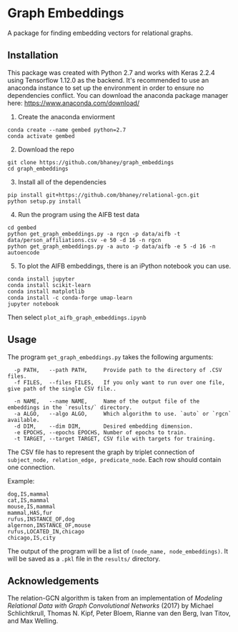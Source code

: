 # Graph Embeddings

A package for finding embedding vectors for relational graphs. 


## Installation
This package was created with Python 2.7 and works with Keras 2.2.4 using Tensorflow 1.12.0 as the backend. It's recommended to use an anaconda instance to set up the environment in order to ensure no dependencies conflict. You can download the anaconda package manager here: https://www.anaconda.com/download/

1. Create the anaconda enviorment
```
conda create --name gembed python=2.7
conda activate gembed
```
2. Download the repo
```
git clone https://github.com/bhaney/graph_embeddings
cd graph_embeddings
```
3. Install all of the dependencies
```
pip install git+https://github.com/bhaney/relational-gcn.git
python setup.py install
```
4. Run the program using the AIFB test data
```
cd gembed
python get_graph_embeddings.py -a rgcn -p data/aifb -t data/person_affiliations.csv -e 50 -d 16 -n rgcn
python get_graph_embeddings.py -a auto -p data/aifb -e 5 -d 16 -n autoencode
```
5. To plot the AIFB embeddings, there is an iPython notebook you can use.
```
conda install jupyter
conda install scikit-learn
conda install matplotlib
conda install -c conda-forge umap-learn
jupyter notebook
```
Then select `plot_aifb_graph_embeddings.ipynb`

## Usage

The program `get_graph_embeddings.py` takes the following arguments:
```
  -p PATH,   --path PATH,     Provide path to the directory of .CSV files.
  -f FILES,  --files FILES,   If you only want to run over one file, give path of the single CSV file..

  -n NAME,   --name NAME,     Name of the output file of the embeddings in the `results/` directory.
  -a ALGO,   --algo ALGO,     Which algorithm to use. `auto` or `rgcn` available.
  -d DIM,    --dim DIM,       Desired embedding dimension.
  -e EPOCHS, --epochs EPOCHS, Number of epochs to train.
  -t TARGET, --target TARGET, CSV file with targets for training.
```

The CSV file has to represent the graph by triplet connection of `subject_node, relation_edge, predicate_node`. Each row should contain one connection. 

Example:
```
dog,IS,mammal
cat,IS,mammal
mouse,IS,mammal
mammal,HAS,fur
rufus,INSTANCE_OF,dog
algernon,INSTANCE_OF,mouse
rufus,LOCATED_IN,chicago
chicago,IS,city
```

The output of the program will be a list of `(node_name, node_embeddings)`. It will be saved as a `.pkl` file in the `results/` directory.

## Acknowledgements

The relation-GCN algorithm is taken from an implementation of _Modeling Relational Data with Graph Convolutional Networks_ (2017) by Michael Schlichtkrull, Thomas N. Kipf, Peter Bloem, Rianne van den Berg, Ivan Titov, and Max Welling.
